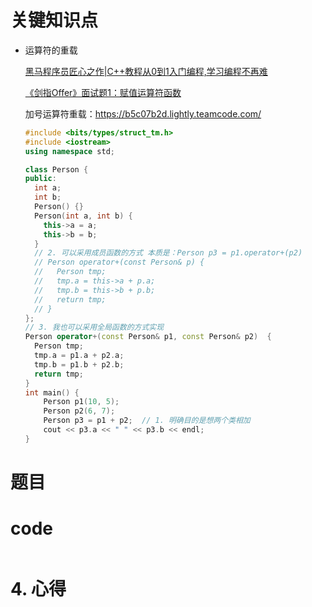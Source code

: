 # 关键知识点

- 运算符的重载

  [黑马程序员匠心之作|C++教程从0到1入门编程,学习编程不再难](https://www.bilibili.com/video/BV1et411b73Z?p=121)

  [《剑指Offer》面试题1：赋值运算符函数](https://www.cnblogs.com/littlecurl/p/operator.html)

  加号运算符重载：https://b5c07b2d.lightly.teamcode.com/

  ```c++
  #include <bits/types/struct_tm.h>
  #include <iostream>
  using namespace std;
  
  class Person {
  public:
    int a;
    int b;
    Person() {}
    Person(int a, int b) {
      this->a = a;
      this->b = b;
    }
    // 2. 可以采用成员函数的方式 本质是：Person p3 = p1.operator+(p2)
    // Person operator+(const Person& p) {
    //   Person tmp;
    //   tmp.a = this->a + p.a;
    //   tmp.b = this->b + p.b;
    //   return tmp;
    // }
  };
  // 3. 我也可以采用全局函数的方式实现
  Person operator+(const Person& p1, const Person& p2)  {
    Person tmp;
    tmp.a = p1.a + p2.a;
    tmp.b = p1.b + p2.b;
    return tmp;
  }
  int main() {
      Person p1(10, 5);
      Person p2(6, 7);
      Person p3 = p1 + p2;  // 1. 明确目的是想两个类相加
      cout << p3.a << " " << p3.b << endl;
  }
  ```

  

# 题目
# code

```c++
```
# 4. 心得
